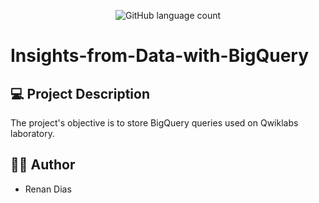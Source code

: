 <p align="center"> 
  <img alt="GitHub language count" src="https://img.shields.io/github/languages/count/RenanDias12/Insights-from-Data-with-BigQuery?color=%2304D361">
</p>

# Insights-from-Data-with-BigQuery

## 💻 Project Description
The project's objective is to store BigQuery queries used on Qwiklabs laboratory.

## 👨‍💻 Author
- Renan Dias
